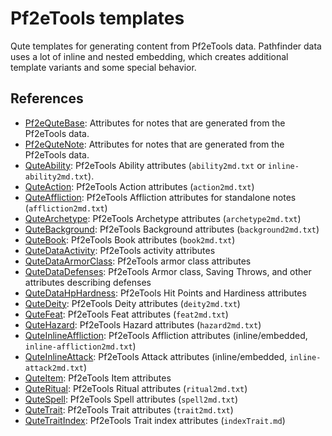 # Pf2eTools templates
 Qute templates for generating content from Pf2eTools data. Pathfinder data uses a lot of inline and nested embedding, which creates additional template variants and some special behavior.

## References

- [Pf2eQuteBase](Pf2eQuteBase.md): Attributes for notes that are generated from the Pf2eTools data.
- [Pf2eQuteNote](Pf2eQuteNote.md): Attributes for notes that are generated from the Pf2eTools data.
- [QuteAbility](QuteAbility.md): Pf2eTools Ability attributes (`ability2md.txt` or `inline-ability2md.txt`).
- [QuteAction](QuteAction.md): Pf2eTools Action attributes (`action2md.txt`)
- [QuteAffliction](QuteAffliction.md): Pf2eTools Affliction attributes for standalone notes (`affliction2md.txt`)
- [QuteArchetype](QuteArchetype.md): Pf2eTools Archetype attributes (`archetype2md.txt`)
- [QuteBackground](QuteBackground.md): Pf2eTools Background attributes (`background2md.txt`)
- [QuteBook](QuteBook.md): Pf2eTools Book attributes (`book2md.txt`)
- [QuteDataActivity](QuteDataActivity.md): Pf2eTools activity attributes
- [QuteDataArmorClass](QuteDataArmorClass.md): Pf2eTools armor class attributes
- [QuteDataDefenses](QuteDataDefenses.md): Pf2eTools Armor class, Saving Throws, and other attributes describing defenses
- [QuteDataHpHardness](QuteDataHpHardness.md): Pf2eTools Hit Points and Hardiness attributes
- [QuteDeity](QuteDeity.md): Pf2eTools Deity attributes (`deity2md.txt`)
- [QuteFeat](QuteFeat.md): Pf2eTools Feat attributes (`feat2md.txt`)
- [QuteHazard](QuteHazard.md): Pf2eTools Hazard attributes (`hazard2md.txt`)
- [QuteInlineAffliction](QuteInlineAffliction.md): Pf2eTools Affliction attributes (inline/embedded, `inline-affliction2md.txt`)
- [QuteInlineAttack](QuteInlineAttack.md): Pf2eTools Attack attributes (inline/embedded, `inline-attack2md.txt`)
- [QuteItem](QuteItem.md): Pf2eTools Item attributes
- [QuteRitual](QuteRitual.md): Pf2eTools Ritual attributes (`ritual2md.txt`)
- [QuteSpell](QuteSpell.md): Pf2eTools Spell attributes (`spell2md.txt`)
- [QuteTrait](QuteTrait.md): Pf2eTools Trait attributes (`trait2md.txt`)
- [QuteTraitIndex](QuteTraitIndex.md): Pf2eTools Trait index attributes (`indexTrait.md`)
